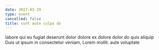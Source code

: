 ```yaml
---
date: 2017-03-29
type: event
cancelled: false
title: sunt aute culpa do
---
```

labore qui eu fugiat deserunt dolor dolore ex dolore dolor do quis aliquip Duis ut ipsum in consectetur veniam, Lorem mollit. aute voluptate